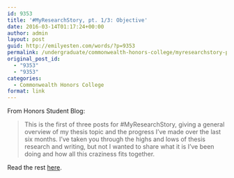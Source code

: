 ```yaml
---
id: 9353
title: '#MyResearchStory, pt. 1/3: Objective'
date: 2016-03-14T01:17:24+00:00
author: admin
layout: post
guid: http://emilyesten.com/words/?p=9353
permalink: /undergraduate/commonwealth-honors-college/myresearchstory-pt-13-objective/
original_post_id:
  - "9353"
  - "9353"
categories:
  - Commonwealth Honors College
format: link
---
```

From Honors Student Blog:

> This is the first of three posts for #MyResearchStory, giving a general overview of my thesis topic and the progress I&#8217;ve made over the last six months. I&#8217;ve taken you through the highs and lows of thesis research and writing, but not I wanted to share what it is I&#8217;ve been doing and how all this craziness fits together.

Read the rest [here](https://www.honors.umass.edu/blog/eesten/myresearchstory-pt-13-objective).